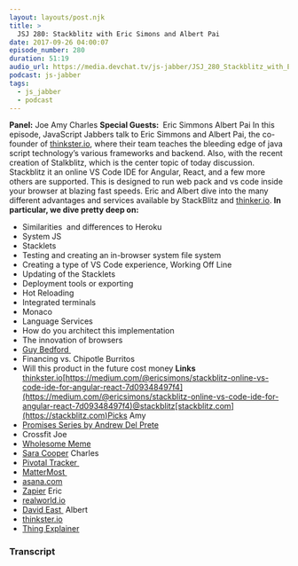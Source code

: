 ```yaml
---
layout: layouts/post.njk
title: >
  JSJ 280: Stackblitz with Eric Simons and Albert Pai
date: 2017-09-26 04:00:07
episode_number: 280
duration: 51:19
audio_url: https://media.devchat.tv/js-jabber/JSJ_280_Stackblitz_with_Eric_Simons_and_Albert_Pai.mp3
podcast: js-jabber
tags:
  - js_jabber
  - podcast
---
```


**Panel:** Joe Amy Charles **Special Guests:&nbsp;** Eric Simmons Albert Pai In this episode, JavaScript Jabbers talk to Eric Simmons and Albert Pai, the co-founder of [thinkster.io](https://thinkster.io), where their team teaches the bleeding edge of java script technology’s various frameworks and backend. Also, with the recent creation of Stalkblitz, which is the center topic of today discussion. Stackblitz it an online VS Code IDE for Angular, React, and a few more others are supported. This is designed to run web pack and vs code inside your browser at blazing fast speeds. Eric and Albert dive into the many different advantages and services available by StackBlitz and [thinker.io](https://thinker.io). **In particular, we dive pretty deep on:**

- Similarities&nbsp; and differences to Heroku
- System JS
- Stacklets
- Testing and creating an in-browser system file system
- Creating a type of VS Code experience, Working Off Line
- Updating of the Stacklets
- Deployment tools or exporting
- Hot Reloading
- Integrated terminals
- Monaco
- Language Services
- How do you architect this implementation
- The innovation of browsers
- [Guy Bedford&nbsp;](https://github.com/guybedford)
- Financing vs. Chipotle Burritos
- Will this product in the future cost money
  **Links** [thinkster.io](https://thinkster.io)[https://medium.com/@ericsimons/stackblitz-online-vs-code-ide-for-angular-react-7d09348497f4](https://medium.com/@ericsimons/stackblitz-online-vs-code-ide-for-angular-react-7d09348497f4)@stackblitz[stackblitz.com](https://stackblitz.com)Picks Amy
- [Promises Series by Andrew Del Prete](https://twitter.com/AndrewDelPrete/status/905081851689267200)
- Crossfit
  Joe
- [Wholesome Meme](https://twitter.com/wholesomememe?lang=en)
- [Sara Cooper](https://thecooperreview.com)
  Charles
- [Pivotal Tracker&nbsp;](https://www.pivotaltracker.com)
- [MatterMost&nbsp;](https://about.mattermost.com)
- [asana.com](https://asana.com)
- [Zapier](https://zapier.com)
  Eric
- [realworld.io](https://realworld.io)
- [David East&nbsp;](https://github.com/davideast)
  Albert
- [thinkster.io](https://thinkster.io)
- [Thing Explainer](https://www.amazon.com/Thing-Explainer-Complicated-Stuff-Simple/dp/0544668251)

### Transcript
